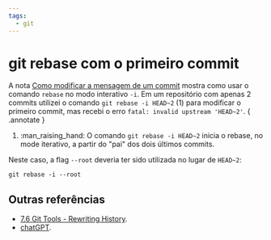 ```yaml
---
tags:
  - git
---
```

# git rebase com o primeiro commit

A nota [Como modificar a mensagem de um commit](./20250314_como_modificar_mensagem_commit.md) mostra como usar o comando `rebase` no modo interativo `-i`.
Em um repositório com apenas 2 commits utilizei o comando `git rebase -i HEAD~2` (1) para modificar o primeiro commit, mas recebi o erro `fatal: invalid upstream 'HEAD~2'`.
{ .annotate }

1.  :man_raising_hand: O comando `git rebase -i HEAD~2` inicia o rebase, no mode iterativo, a partir do "pai" dos dois últimos commits.

Neste caso, a flag `--root` deveria ter sido utilizada no lugar de `HEAD~2`:

```
git rebase -i --root
```

## Outras referências

- [7.6 Git Tools - Rewriting History](https://git-scm.com/book/en/v2/Git-Tools-Rewriting-History).
- [chatGPT](https://chatgpt.com/c/67d5ed24-7a94-8003-b360-b11219c99a64).
